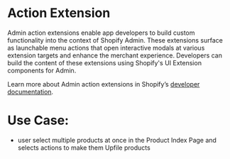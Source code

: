 # Action Extension

Admin action extensions enable app developers to build custom functionality into the context of Shopify Admin. These extensions surface as launchable menu actions that open interactive modals at various extension targets and enhance the merchant experience. Developers can build the content of these extensions using Shopify's UI Extension components for Admin.

Learn more about Admin action extensions in Shopify’s [developer documentation](https://shopify.dev/docs/apps/admin/admin-actions-and-blocks).

# Use Case:

- user select multiple products at once in the Product Index Page and selects actions to make them Upfile products
